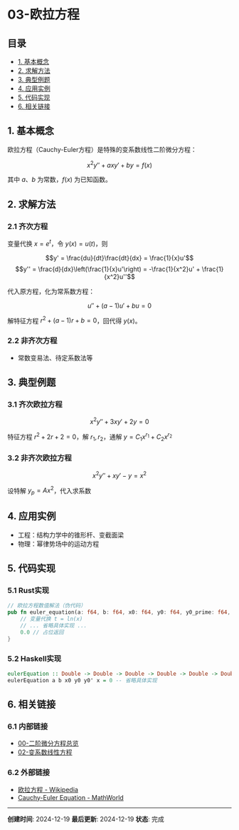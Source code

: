 # 03-欧拉方程

## 目录

- [1. 基本概念](#1-基本概念)
- [2. 求解方法](#2-求解方法)
- [3. 典型例题](#3-典型例题)
- [4. 应用实例](#4-应用实例)
- [5. 代码实现](#5-代码实现)
- [6. 相关链接](#6-相关链接)

## 1. 基本概念

欧拉方程（Cauchy-Euler方程）是特殊的变系数线性二阶微分方程：

$$x^2y'' + axy' + by = f(x)$$

其中 $a$、$b$ 为常数，$f(x)$ 为已知函数。

## 2. 求解方法

### 2.1 齐次方程

变量代换 $x = e^t$，令 $y(x) = u(t)$，则

$$y' = \frac{du}{dt}\frac{dt}{dx} = \frac{1}{x}u'$$
$$y'' = \frac{d}{dx}\left(\frac{1}{x}u'\right) = -\frac{1}{x^2}u' + \frac{1}{x^2}u''$$

代入原方程，化为常系数方程：

$$u'' + (a-1)u' + bu = 0$$

解特征方程 $r^2 + (a-1)r + b = 0$，回代得 $y(x)$。

### 2.2 非齐次方程

- 常数变易法、待定系数法等

## 3. 典型例题

### 3.1 齐次欧拉方程

$$x^2y'' + 3xy' + 2y = 0$$

特征方程 $r^2 + 2r + 2 = 0$，解 $r_1, r_2$，通解 $y = C_1x^{r_1} + C_2x^{r_2}$

### 3.2 非齐次欧拉方程

$$x^2y'' + xy' - y = x^2$$

设特解 $y_p = Ax^2$，代入求系数

## 4. 应用实例

- 工程：结构力学中的锥形杆、变截面梁
- 物理：幂律势场中的运动方程

## 5. 代码实现

### 5.1 Rust实现

```rust
// 欧拉方程数值解法（伪代码）
pub fn euler_equation(a: f64, b: f64, x0: f64, y0: f64, y0_prime: f64, x: f64) -> f64 {
    // 变量代换 t = ln(x)
    // ... 省略具体实现 ...
    0.0 // 占位返回
}
```

### 5.2 Haskell实现

```haskell
eulerEquation :: Double -> Double -> Double -> Double -> Double -> Double -> Double
eulerEquation a b x0 y0 y0' x = 0 -- 省略具体实现
```

## 6. 相关链接

### 6.1 内部链接

- [00-二阶微分方程总览](00-二阶微分方程总览.md)
- [02-变系数线性方程](02-变系数线性方程.md)

### 6.2 外部链接

- [欧拉方程 - Wikipedia](https://en.wikipedia.org/wiki/Cauchy%E2%80%93Euler_equation)
- [Cauchy-Euler Equation - MathWorld](http://mathworld.wolfram.com/Cauchy-EulerEquation.html)

---

**创建时间**: 2024-12-19
**最后更新**: 2024-12-19
**状态**: 完成 